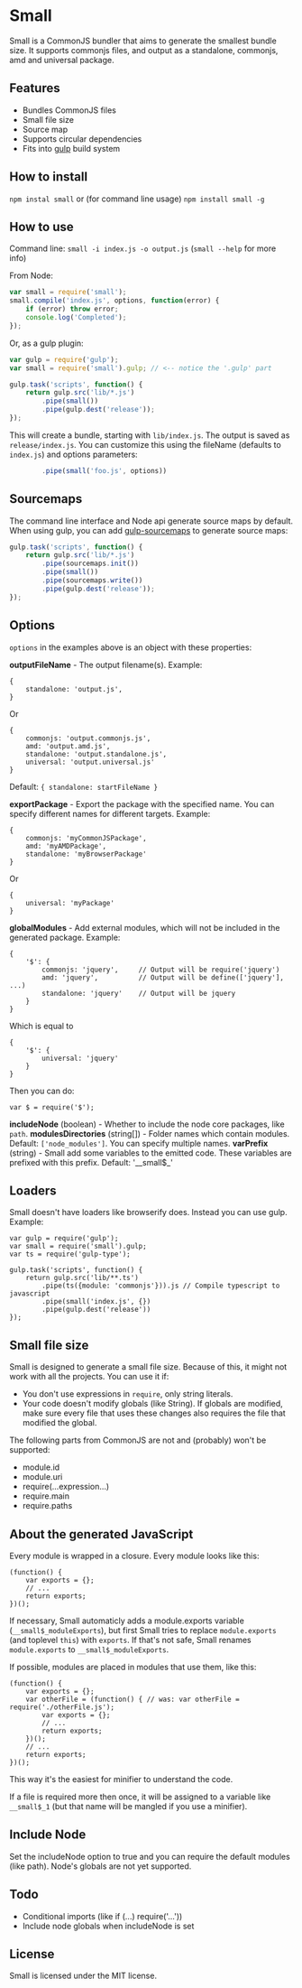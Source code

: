 Small
=====

Small is a CommonJS bundler that aims to generate the smallest bundle size. It supports commonjs files, and output as a standalone, commonjs, amd and universal package.

Features
--------

- Bundles CommonJS files
- Small file size
- Source map
- Supports circular dependencies
- Fits into [gulp](https://www.npmjs.com/package/gulp) build system

How to install
--------------
``` npm instal small ```
or (for command line usage)
``` npm install small -g ```

How to use
----------
Command line:
``` small -i index.js -o output.js ```
(```small --help``` for more info)

From Node:
```javascript
var small = require('small');
small.compile('index.js', options, function(error) {
	if (error) throw error;
	console.log('Completed');
});
```
Or, as a gulp plugin:
```javascript
var gulp = require('gulp');
var small = require('small').gulp; // <-- notice the '.gulp' part

gulp.task('scripts', function() {
	return gulp.src('lib/*.js')
		.pipe(small())
		.pipe(gulp.dest('release'));
});
```
This will create a bundle, starting with `lib/index.js`. The output is saved as `release/index.js`. You can customize this using the fileName (defaults to `index.js`) and options parameters:
```javascript
		.pipe(small('foo.js', options))
```

Sourcemaps
----------
The command line interface and Node api generate source maps by default. When using gulp, you can add [gulp-sourcemaps](https://www.npmjs.com/package/gulp-sourcemaps) to generate source maps:
```javascript
gulp.task('scripts', function() {
	return gulp.src('lib/*.js')
		.pipe(sourcemaps.init())
		.pipe(small())
		.pipe(sourcemaps.write())
		.pipe(gulp.dest('release'));
});
```

Options
-------
```options``` in the examples above is an object with these properties:

**outputFileName** - The output filename(s). Example:
```
{
	standalone: 'output.js',
}
```
Or
```
{
	commonjs: 'output.commonjs.js',
	amd: 'output.amd.js',
	standalone: 'output.standalone.js',
	universal: 'output.universal.js'
}
```
Default: `{ standalone: startFileName }`

**exportPackage** - Export the package with the specified name. You can specify different names for different targets. Example:
```
{
	commonjs: 'myCommonJSPackage',
	amd: 'myAMDPackage',
	standalone: 'myBrowserPackage'
}
```
Or
```
{
	universal: 'myPackage'
}
```

**globalModules** - Add external modules, which will not be included in the generated package. Example:
```
{
	'$': {
		commonjs: 'jquery',		// Output will be require('jquery')
		amd: 'jquery',			// Output will be define(['jquery'], ...)
		standalone: 'jquery'	// Output will be jquery
	}
}
```
Which is equal to
```
{
	'$': {
		universal: 'jquery'
	}
}
```
Then you can do:
```
var $ = require('$');
```

**includeNode** (boolean) - Whether to include the node core packages, like ```path```.
**modulesDirectories** (string[]) - Folder names which contain modules. Default: ```['node_modules']```. You can specify multiple names.
**varPrefix** (string) - Small add some variables to the emitted code. These variables are prefixed with this prefix. Default: '__small$_'

Loaders
-------
Small doesn't have loaders like browserify does. Instead you can use gulp. Example:
```
var gulp = require('gulp');
var small = require('small').gulp;
var ts = require('gulp-type');

gulp.task('scripts', function() {
	return gulp.src('lib/**.ts')
		.pipe(ts({module: 'commonjs'})).js // Compile typescript to javascript
		.pipe(small('index.js', {})
		.pipe(gulp.dest('release'))
});
```

Small file size
---------------
Small is designed to generate a small file size. Because of this, it might not work with all the projects. You can use it if:
- You don't use expressions in ```require```, only string literals.
- Your code doesn't modify globals (like String). If globals are modified, make sure every file that uses these changes also requires the file that modified the global.

The following parts from CommonJS are not and (probably) won't be supported:
- module.id
- module.uri
- require(...expression...)
- require.main
- require.paths

About the generated JavaScript
------------------------------
Every module is wrapped in a closure. Every module looks like this:
```
(function() {
	var exports = {};
	// ...
	return exports;
})();
```
If necessary, Small automaticly adds a module.exports variable (`__small$_moduleExports`), but first Small tries to replace `module.exports` (and toplevel `this`) with `exports`. If that's not safe, Small renames `module.exports` to `__small$_moduleExports`.

If possible, modules are placed in modules that use them, like this:
```
(function() {
	var exports = {};
	var otherFile = (function() { // was: var otherFile = require('./otherFile.js');
		var exports = {};
		// ...
		return exports;
	})();
	// ...
	return exports;
})();
```
This way it's the easiest for minifier to understand the code.

If a file is required more then once, it will be assigned to a variable like `__small$_1` (but that name will be mangled if you use a minifier).

Include Node
------------
Set the includeNode option to true and you can require the default modules (like path). Node's globals are not yet supported. 

Todo
----
- Conditional imports (like if (...) require('...'))
- Include node globals when includeNode is set

License
-------
Small is licensed under the MIT license.